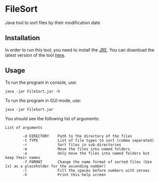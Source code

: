 # FileSort
Java tool to sort files by their modification date
## Installation ##
In order to run this tool, you need to install the [JRE](https://www.java.com/en/download/). You can download the latest version of the tool [here](https://github.com/MaxPlays/FileSort/releases/latest).

## Usage ##
To run the program in console, use:
```
java -jar FileSort.jar -h
```
To run the program in GUI mode, use:
```
java -jar FileSort.jar
```
You should see the following list of arguments:
```
List of arguments

        -d DIRECTORY    Path to the directory of the files
        -t TYPE         List of file types to sort (comma separated)
        -r              Sort files in sub-directories
        -m              Move the files into named folders
        -o              Only move the files into named folders but keep their names
        -f FORMAT       Change the name format of sorted files (Use [x] as a placeholder for the ascending number)
        -l              Fill the spaces before numbers with zeroes
        -h              Print this help screen
```
